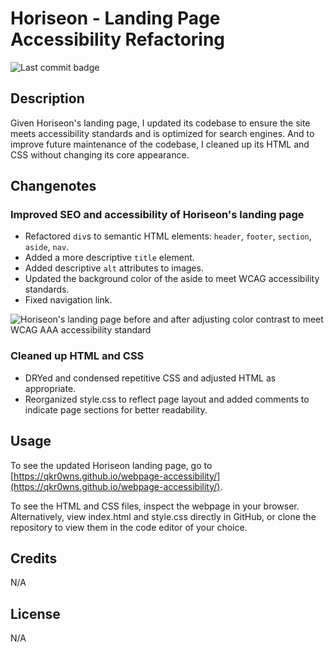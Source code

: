 # Horiseon - Landing Page Accessibility Refactoring

![Last commit badge](https://img.shields.io/github/last-commit/qkr0wns/webpage-accessibility)

## Description
Given Horiseon's landing page, I updated its codebase to ensure the site meets accessibility standards and is optimized for search engines.
And to improve future maintenance of the codebase, I cleaned up its HTML and CSS without changing its core appearance.

## Changenotes

### Improved SEO and accessibility of Horiseon's landing page
- Refactored `div`s to semantic HTML elements: `header`, `footer`, `section`, `aside`, `nav`.
- Added a more descriptive `title` element.
- Added descriptive `alt` attributes to images.
- Updated the background color of the aside to meet WCAG accessibility standards.
- Fixed navigation link.

![Horiseon's landing page before and after adjusting color contrast to meet WCAG AAA accessibility standard](https://user-images.githubusercontent.com/115042610/223944297-a6655ffa-16c8-474d-b310-14090fd7b0ac.jpg)

### Cleaned up HTML and CSS

- DRYed and condensed repetitive CSS and adjusted HTML as appropriate.
- Reorganized style.css to reflect page layout and added comments to indicate page sections for better readability.

## Usage

To see the updated Horiseon landing page, go to [https://qkr0wns.github.io/webpage-accessibility/](https://qkr0wns.github.io/webpage-accessibility/).

To see the HTML and CSS files, inspect the webpage in your browser. Alternatively, view index.html and style.css directly in GitHub, or clone the repository to view them in the code editor of your choice.

## Credits
N/A

## License
N/A
